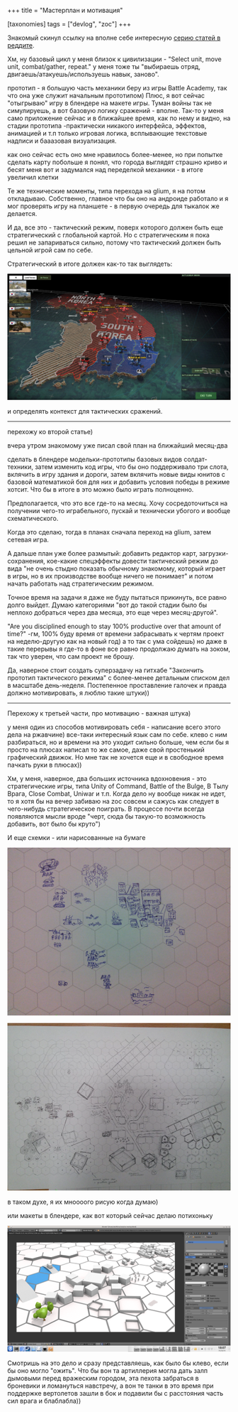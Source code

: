 +++
title = "Мастерплан и мотивация"

[taxonomies]
tags = ["devlog", "zoc"]
+++

Знакомый скинул ссылку на вполне себе интересную
[серию статей в реддите](https://www.reddit.com/r/gamedev/comments/426148).

Хм, ну базовый цикл у меня близок к цивилизации - "Select unit, move
unit, combat/gather, repeat." у меня тоже ты "выбираешь отряд,
двигаешь/атакуешь/используешь навык, заново".

прототип - я большую часть механики беру из игры Battle Academy, так что
она уже служит начальным прототипом) Плюс, я вот сейчас "отыгрываю" игру
в блендере на макете игры. Туман войны так не симулируешь, а вот базовую
логику сражений - вполне. Так-то у меня само приложение сейчас и в
ближайшее время, как по нему и видно, на стадии прототипа -практически
никакого интерфейса, эффектов, анимацией и т.п только игровая логика,
всплывающие текстовые надписи и бааазовая визуализация.

как оно сейчас есть оно мне нравилось более-менее, но при попытке
сделать карту побольше я понял, что города выглядят страшно криво и
бесят меня вот и задумался над переделкой механики - в итоге увеличил
клетки

Те же технические моменты, типа перехода на glium, я на потом
откладываю. Собственно, главное что бы оно на андроиде работало и я мог
проверять игру на планшете - в первую очередь для тыкалок же делается.

И да, все это - тактический режим, поверх которого должен быть еще
стратегический с глобальной картой. Но с стратегическим я пока решил не
запариваться сильно, потому что тактический должен быть цельной игрой
сам по себе.

Стратегический в итоге должен как-то так выглядеть:

![Набросок стратегического режима](images/imgur/uMQPqhY.jpg)

и определять контекст для тактических сражений.

------------------------------------------------------------------------

перехожу ко второй статье)

вчера утром знакомому уже писал свой план на ближайший месяц-два

сделать в блендере модельки-прототипы базовых видов солдат-техники,
затем изменить код игры, что бы оно поддерживало три слота, вклячить в
игру здания и дороги, затем вклячить новые виды юнитов с базовой
математикой боя для них и добавить условия победы в режиме хотсит. Что
бы в итоге в это можно было играть полноценно.

Предполагается, что это все где-то на месяц. Хочу сосредоточиться на
получении чего-то играбельного, пускай и технически убогого и вообще
схематического.

Когда это сделаю, тогда в планах сначала переход на glium, затем сетевая
игра.

А дальше план уже более размытый: добавить редактор карт,
загрузки-сохранения, кое-какие спецэффекты довести тактический режим до
вида "не очень стыдно показать обычному знакомому, который играет в
игры, но в их производстве вообще ничего не понимает" и потом начать
работать над стратегическим режимом.

Точное время на задачи я даже не буду пытаться прикинуть, все равно
долго выйдет. Думаю категориями "вот до такой стадии было бы неплохо
добраться через два месяца, это еще через месяц-другой".

"Are you disciplined enough to stay 100% productive over that amount of
time?" -гм, 100% буду время от времени забрасывать к чертям проект на
неделю-другую как на новый год) а то так с ума сойдешь) но даже в такие
перерывы я где-то в фоне все равно продолжаю думать на зоком, так что
уверен, что сам проект не брошу.

Да, наверное стоит создать суперзадачу на гитхабе "Закончить прототип
тактического режима" с более-менее детальным списком дел в масштабе
день-неделя. Постепенное проставление галочек и правда должно
мотивировать, я люблю такие штуки))

------------------------------------------------------------------------

Перехожу к третьей части, про мотивацию - важная штука)

у меня один из способов мотивировать себя - написание всего этого дела
на ржавчине) все-таки интересный язык сам по себе. клево с ним
разбираться, но и времени на это уходит сильно больше, чем если бы я
просто на плюсах написал то же самое, даже свой простенький графический
движок. Но мне так не хочется еще и в свободное время пачкать руки в
плюсах))

Хм, у меня, наверное, два больших источника вдохновения - это
стратегические игры, типа Unity of Command, Battle of the Bulge, В Тылу
Врага, Close Combat, Uniwar и т.п. Когда дело ну вообще никак не идет,
то я хотя бы на вечер забиваю на zoc совсем и сажусь как следует в
чего-нибудь стратегическое поиграть. В процессе почти всегда появляются
мысли вроде "черт, сюда бы такую-то возможность добавить, вот было бы
круто")

И еще схемки - или нарисованные на бумаге

![Набросок 2д варианта с абстрактными городами](images/imgur/EfK9lMD.jpg)

![Набросок 2д варианта с конкретными одноклеточными зданиями](images/imgur/CLyuRLy.png)

в таком духе, я их мноооого рисую когда думаю)

или макеты в блендере, как вот который сейчас делаю потихоньку

![Блендерный макет](images/imgur/6V73Ouw.png)

Смотришь на это дело и сразу представляешь, как было бы клево, если бы
оно могло "ожить". Что бы вон та артиллерия могла дать залп дымовыми
перед вражеским городом, эта пехота забраться в броневики и ломануться
навстречу, а вон те танки в это время при поддержке вертолетов зашли в
бок и подавили бы с расстояния часть сил врага и блаблабла))

